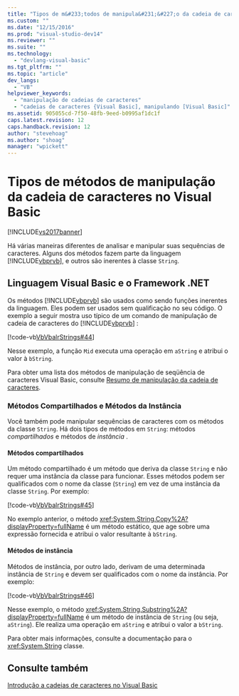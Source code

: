 ```yaml
---
title: "Tipos de m&#233;todos de manipula&#231;&#227;o da cadeia de caracteres no Visual Basic | Microsoft Docs"
ms.custom: ""
ms.date: "12/15/2016"
ms.prod: "visual-studio-dev14"
ms.reviewer: ""
ms.suite: ""
ms.technology: 
  - "devlang-visual-basic"
ms.tgt_pltfrm: ""
ms.topic: "article"
dev_langs: 
  - "VB"
helpviewer_keywords: 
  - "manipulação de cadeias de caracteres"
  - "cadeias de caracteres {Visual Basic], manipulando [Visual Basic]"
ms.assetid: 905055cd-7f50-48fb-9eed-b0995af1dc1f
caps.latest.revision: 12
caps.handback.revision: 12
author: "stevehoag"
ms.author: "shoag"
manager: "wpickett"
---
```

# Tipos de m&#233;todos de manipula&#231;&#227;o da cadeia de caracteres no Visual Basic
[!INCLUDE[vs2017banner](../../../../csharp/includes/vs2017banner.md)]

Há várias maneiras diferentes de analisar e manipular suas sequências de caracteres.  Alguns dos métodos fazem parte da linguagem [!INCLUDE[vbprvb](../../../../csharp/programming-guide/concepts/linq/includes/vbprvb_md.md)], e outros são inerentes à classe `String`.  
  
## Linguagem Visual Basic e o Framework .NET  
 Os métodos [!INCLUDE[vbprvb](../../../../csharp/programming-guide/concepts/linq/includes/vbprvb_md.md)] são usados como sendo funções inerentes da linguagem.  Eles podem ser usados sem qualificação no seu código.  O exemplo a seguir mostra uso típico de um comando de manipulação de cadeia de caracteres do [!INCLUDE[vbprvb](../../../../csharp/programming-guide/concepts/linq/includes/vbprvb_md.md)] :  
  
 [!code-vb[VbVbalrStrings#44](../../../../visual-basic/language-reference/functions/codesnippet/VisualBasic/types-of-string-manipulation-methods_1.vb)]  
  
 Nesse exemplo, a função `Mid` executa uma operação em `aString` e atribui o valor à `bString`.  
  
 Para obter uma lista dos métodos de manipulação de seqüência de caracteres Visual Basic, consulte [Resumo de manipulação da cadeia de caracteres](../../../../visual-basic/language-reference/keywords/string-manipulation-summary.md).  
  
### Métodos Compartilhados e Métodos da Instância  
 Você também pode manipular sequências de caracteres com os métodos da classe `String`.  Há dois tipos de métodos em  `String`: métodos *compartilhados* e  métodos de  *instância* .  
  
#### Métodos compartilhados  
 Um método compartilhado é um método que deriva da classe `String` e não requer uma instância da classe para funcionar.  Esses métodos podem ser qualificados com o nome da classe \(`String`\) em vez de uma instância da classe `String`.  Por exemplo:  
  
 [!code-vb[VbVbalrStrings#45](../../../../visual-basic/language-reference/functions/codesnippet/VisualBasic/types-of-string-manipulation-methods_2.vb)]  
  
 No exemplo anterior, o método <xref:System.String.Copy%2A?displayProperty=fullName> é um método estático, que age sobre uma expressão fornecida e atribui o valor resultante à `bString`.  
  
#### Métodos de instância  
 Métodos de instância, por outro lado, derivam de uma determinada instância de `String` e devem ser qualificados com o nome da instância.  Por exemplo:  
  
 [!code-vb[VbVbalrStrings#46](../../../../visual-basic/language-reference/functions/codesnippet/VisualBasic/types-of-string-manipulation-methods_3.vb)]  
  
 Nesse exemplo, o método <xref:System.String.Substring%2A?displayProperty=fullName> é um método de instância de `String` \(ou seja, `aString`\).  Ele realiza uma operação em `aString` e atribui o valor a `bString`.  
  
 Para obter mais informações, consulte a documentação para o <xref:System.String> classe.  
  
## Consulte também  
 [Introdução a cadeias de caracteres no Visual Basic](../../../../visual-basic/programming-guide/language-features/strings/introduction-to-strings.md)